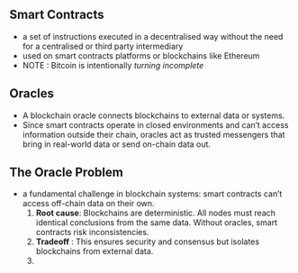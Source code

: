 ## Smart Contracts

- a set of instructions executed in a decentralised way without the need for a centralised or third party intermediary
- used on smart contracts platforms or blockchains like Ethereum
- NOTE : Bitcoin is intentionally *turning incomplete*

## Oracles

- A blockchain oracle connects blockchains to external data or systems. 
- Since smart contracts operate in closed environments and can’t access information outside their chain, oracles act as trusted messengers that bring in real-world data or send on-chain data out.


## The Oracle Problem

- a fundamental challenge in blockchain systems: smart contracts can’t access off-chain data on their own.
    1. **Root cause**: Blockchains are deterministic. All nodes must reach identical conclusions from the same data. 
        Without oracles, smart contracts risk inconsistencies.
    2. **Tradeoff** : This ensures security and consensus but isolates blockchains from external data.
    3. 